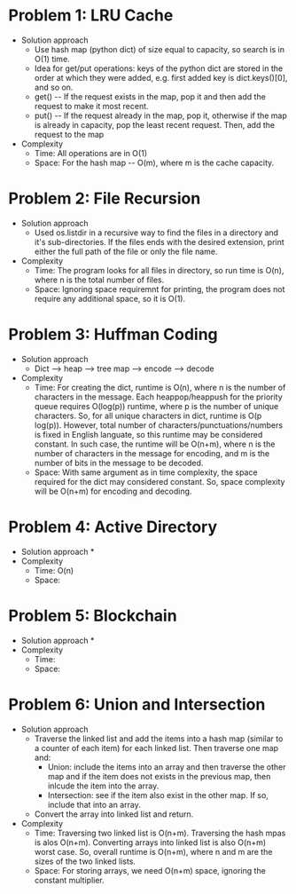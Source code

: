 # Problem 1: LRU Cache
* Solution approach
  * Use hash map (python dict) of size equal to capacity, so search is in O(1) time.
  * Idea for get/put operations: keys of the python dict are stored in the order at which they were added, e.g. first added key is dict.keys()[0], and so on.
  * get() -- If the request exists in the map, pop it and then add the request to make it most recent.
  * put() -- If the request already in the map, pop it, otherwise if the map is already in capacity, pop the least recent request. Then, add the request to the map
* Complexity
  * Time: All operations are in O(1)
  * Space: For the hash map -- O(m), where m is the cache capacity.

# Problem 2: File Recursion
* Solution approach
  * Used os.listdir in a recursive way to find the files in a directory and it's sub-directories. If the files ends with the desired extension, print either the full path of the file or only the file name.
* Complexity
  * Time: The program looks for all files in directory, so run time is O(n), where n is the total number of files.
  * Space: Ignoring space requiremnt for printing, the program does not require any additional space, so it is O(1).
  
# Problem 3: Huffman Coding
* Solution approach
  * Dict --> heap --> tree map --> encode --> decode
* Complexity
  * Time: For creating the dict, runtime is O(n), where n is the number of characters in the message. Each heappop/heappush for the priority queue requires O(log(p)) runtime, where p is the number of unique characters. So, for all unique characters in dict, runtime is O(p log(p)). However, total number of characters/punctuations/numbers is fixed in English languate, so this runtime may be considered constant. In such case, the runtime will be O(n+m), where n is the number of characters in the message for encoding, and m is the number of bits in the message to be decoded.
  * Space: With same argument as in time complexity, the space required for the dict may considered constant. So, space complexity will be O(n+m) for encoding and decoding.
  
# Problem 4: Active Directory
* Solution approach
  * 
* Complexity
  * Time: O(n)
  * Space: 
  
# Problem 5: Blockchain
* Solution approach
  * 
* Complexity
  * Time: 
  * Space: 
  
# Problem 6: Union and Intersection
* Solution approach
  * Traverse the linked list and add the items into a hash map (similar to a counter of each item) for each linked list. Then traverse one map and:
    * Union: include the items into an array and then traverse the other map and if the item does not exists in the previous map, then inlcude the item into the array.
    * Intersection: see if the item also exist in the other map. If so, include that into an array.
  * Convert the array into linked list and return.
* Complexity
  * Time: Traversing two linked list is O(n+m). Traversing the hash mpas is alos O(n+m). Converting arrays into linked list is also O(n+m) worst case. So, overall runtime is O(n+m), where n and m are the sizes of the two linked lists.
  * Space: For storing arrays, we need O(n+m) space, ignoring the constant multiplier.
  
